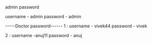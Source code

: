 admin password

username - admin
password - admin

-----Doctor password------
1 : username - vivek44
password - vivek

2 : username -anuj11
password - anuj


